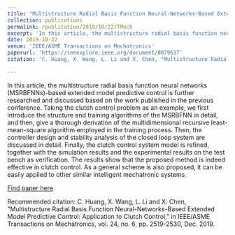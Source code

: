 ```yaml
---
title: "Multistructure Radial Basis Function Neural-Networks-Based Extended Model Predictive Control: Application to Clutch Control"
collection: publications
permalink: /publication/2019/10/22/TMech
excerpt: 'In this article, the multistructure radial basis function neural networks (MSRBFNNs)-based extended model predictive control is further researched and discussed based on the work published in the previous conference.'
date: 2019-10-22
venue: 'IEEE/ASME Transactions on Mechatronics'
paperurl: 'https://ieeexplore.ieee.org/document/8879617'
citation: 'C. Huang, X. Wang, L. Li and X. Chen, "Multistructure Radial Basis Function Neural-Networks-Based Extended Model Predictive Control: Application to Clutch Control," in IEEE/ASME Transactions on Mechatronics, vol. 24, no. 6, pp. 2519-2530, Dec. 2019.'

---
```

In this article, the multistructure radial basis function neural networks (MSRBFNNs)-based extended model predictive control is further researched and discussed based on the work published in the previous conference. Taking the clutch control problem as an example, we first introduce the structure and training algorithms of the MSRBFNN in detail, and then, give a thorough derivation of the multidimensional recursive least-mean-square algorithm employed in the training process. Then, the controller design and stability analysis of the closed loop system are discussed in detail. Finally, the clutch control system model is refined, together with the simulation results and the experimental results on the test bench as verification. The results show that the proposed method is indeed effective in clutch control. As a general scheme is also proposed, it can be easily applied to other similar intelligent mechatronic systems.

[Find paper here](https://ieeexplore.ieee.org/document/8879617)

Recommended citation: C. Huang, X. Wang, L. Li and X. Chen, "Multistructure Radial Basis Function Neural-Networks-Based Extended Model Predictive Control: Application to Clutch Control," in IEEE/ASME Transactions on Mechatronics, vol. 24, no. 6, pp. 2519-2530, Dec. 2019.
